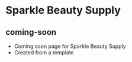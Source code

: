 # Sparkle Beauty Supply

## coming-soon

- Coming soon page for Sparkle Beauty Supply
- Created from a template
